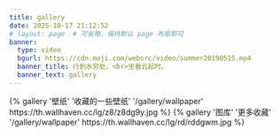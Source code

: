 ```yaml
---
title: gallery
date: 2025-10-17 21:12:52
# layout: page  # 可省略，保持默认 page 布局即可
banner:
  type: video
  bgurl: https://cdn.moji.com/websrc/video/summer20190515.mp4
  banner_title: 行到水穷处，<br>坐看云起时。
  banner_text: gallery
---
```


<div class="row">
{% gallery '壁纸' '收藏的一些壁纸' '/gallery/wallpaper' https://th.wallhaven.cc/lg/z8/z8dg9y.jpg %}
{% gallery '图库' '更多收藏' '/gallery/wallpaper' https://th.wallhaven.cc/lg/rd/rddgwm.jpg %}
</div>


